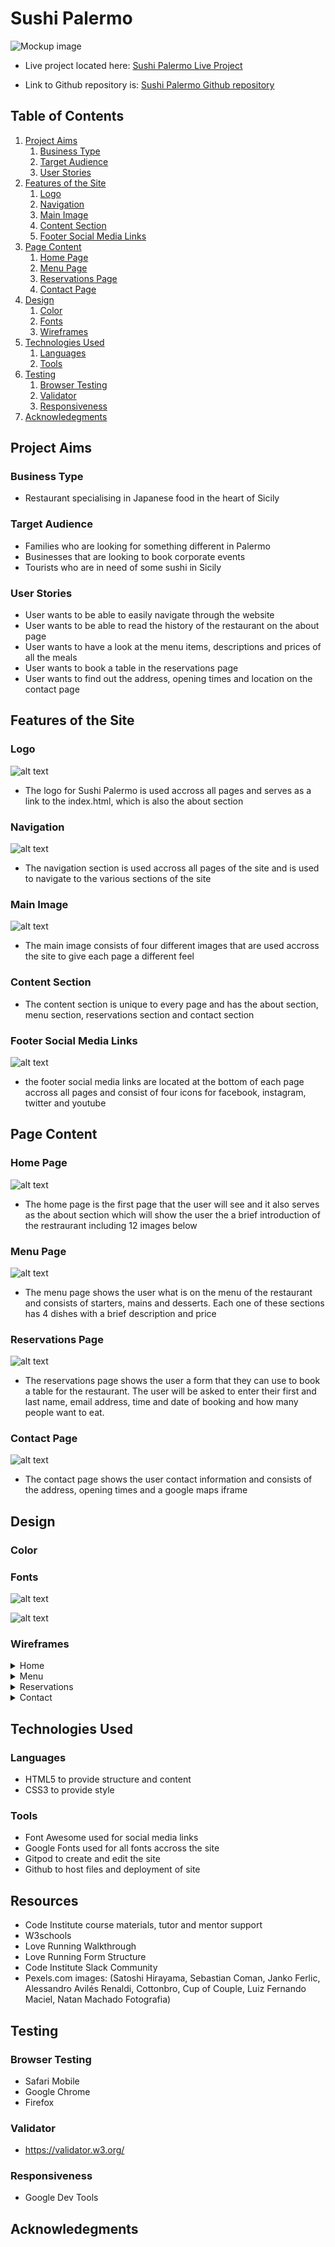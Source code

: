 # Sushi Palermo

![Mockup image](/assets/images/responsive.PNG "Am I responsive")

* Live project located here: [Sushi Palermo Live Project](https://alhogarty.github.io/CI_PP1_SP/)

* Link to Github repository is: [Sushi Palermo Github repository](https://github.com/AlHogarty/CI_PP1_SP)


## Table of Contents

1. [Project Aims](#project-aims)
    1. [Business Type](#business-type)
    2. [Target Audience](#target-audience)
    3. [User Stories](#user-stories)
2. [Features of the Site](#features-of-the-site)
    1. [Logo](#logo)
    2. [Navigation](#navigation)
    3. [Main Image](#main-image)
    4. [Content Section](#content-section)
    5. [Footer Social Media Links](#footer-social-media-links)
3. [Page Content](#page-content)
    1. [Home Page](#home-page)
    2. [Menu Page](#menu-page)
    3. [Reservations Page](#reservations-page)
    4. [Contact Page](#contact-page)
4. [Design](#design)
    1. [Color](#color)
    2. [Fonts](#fonts)
    3. [Wireframes](#wireframes)
5. [Technologies Used](#technologies-used)
    1. [Languages](#Languages)
    2. [Tools](#tools)
6. [Testing](#testing)
    1. [Browser Testing](#browser-testing)
    2. [Validator](#validator)
    3. [Responsiveness](#responsiveness)
7. [Acknowledegments](#acknowledegments)



## Project Aims
### Business Type
* Restaurant specialising in Japanese food in the heart of Sicily
### Target Audience
* Families who are looking for something different in Palermo
* Businesses that are looking to book corporate events
* Tourists who are in need of some sushi in Sicily
### User Stories
* User wants to be able to easily navigate through the website
* User wants to be able to read the history of the restaurant on the about page
* User wants to have a look at the menu items, descriptions and prices of all the meals
* User wants to book a table in the reservations page
* User wants to find out the address, opening times and location on the contact page



## Features of the Site
### Logo
![alt text](/assets/images/logo.PNG "Logo Title Text 1")
* The logo for Sushi Palermo is used accross all pages and serves as a link to the index.html, which is also the about section 
### Navigation
![alt text](/assets/images/nav.PNG "Logo Title Text 1")
* The navigation section is used accross all pages of the site and is used to navigate to the various sections of the site
### Main Image
![alt text](/assets/images/main1.PNG "Logo Title Text 1")
* The main image consists of four different images that are used accross the site to give each page a different feel
### Content Section
* The content section is unique to every page and has the about section, menu section, reservations section and contact section
### Footer Social Media Links
![alt text](/assets/images/footer.PNG "Logo Title Text 1")
* the footer social media links are located at the bottom of each page accross all pages and consist of four icons for facebook, instagram, twitter and youtube



## Page Content
### Home Page
![alt text](/assets/images/main.PNG "Logo Title Text 1")

* The home page is the first page that the user will see and it also serves as the about section which will show the user the a brief introduction of the restraurant including 12 images below
### Menu Page
![alt text](/assets/images/menu.PNG "Logo Title Text 1")
* The menu page shows the user what is on the menu of the restaurant and consists of starters, mains and desserts. Each one of these sections has 4 dishes with a brief description and price
### Reservations Page
![alt text](/assets/images/reservations.PNG "Logo Title Text 1")
* The reservations page shows the user a form that they can use to book a table for the restaurant. The user will be asked to enter their first and last name, email address, time and date of booking and how many people want to eat.
### Contact Page
![alt text](/assets/images/contact.PNG "Logo Title Text 1")
* The contact page shows the user contact information and consists of the address, opening times and a google maps iframe


## Design

### Color

### Fonts

![alt text](/assets/images/signikaegative.PNG "Logo Title Text 1")

![alt text](/assets/images/Montserrat.png "Logo Title Text 1")





### Wireframes

<details><summary>Home</summary>
<img src="assets/images/Home-wire.png">
</details>
<details><summary>Menu</summary>
<img src="assets/images/Menu-wire.png">
</details>
<details><summary>Reservations</summary>
<img src="assets/images/Reservations-wire.png">
</details>
<details><summary>Contact</summary>
<img src="assets/images/Contact-wire.png">
</details>



## Technologies Used
### Languages
* HTML5 to provide structure and content
* CSS3 to provide style 
### Tools
* Font Awesome used for social media links
* Google Fonts used for all fonts accross the site
* Gitpod to create and edit the site
* Github to host files and deployment of site


## Resources
* Code Institute course materials, tutor and mentor support
* W3schools 
* Love Running Walkthrough
* Love Running Form Structure
* Code Institute Slack Community
* Pexels.com images:
(Satoshi Hirayama, Sebastian Coman, Janko Ferlic, Alessandro Avilés Renaldi, Cottonbro, Cup of Couple, Luiz Fernando Maciel, Natan Machado Fotografia)


## Testing

### Browser Testing
* Safari Mobile
* Google Chrome
* Firefox 
### Validator
* https://validator.w3.org/
### Responsiveness
* Google Dev Tools


## Acknowledegments

